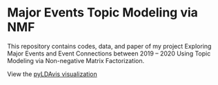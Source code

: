 # Major Events Topic Modeling via NMF
This repository contains codes, data, and paper of my project Exploring Major Events and Event Connections between 2019 – 2020 Using Topic Modeling via Non-negative Matrix Factorization.

View the [pyLDAvis visualization](https://htmlpreview.github.io/?https://github.com/yianzz991104/Major-Events-Topic-Modeling-via-NMF/blob/master/tm_vis.html)
